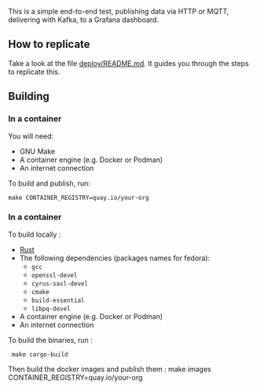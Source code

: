 This is a simple end-to-end test, publishing data via HTTP or MQTT, delivering with Kafka, to a Grafana dashboard.

## How to replicate

Take a look at the file [deploy/README.md](deploy/README.adoc). It guides you through the steps to replicate this.

## Building

### In a container

You will need:

* GNU Make
* A container engine (e.g. Docker or Podman)
* An internet connection

To build and publish, run:

    make CONTAINER_REGISTRY=quay.io/your-org
    
### In a container
To build locally :

* [Rust](https://rustup.rs)
* The following dependencies (packages names for fedora):
  - `gcc`
  - `openssl-devel`
  - `cyrus-sasl-devel`
  - `cmake`
  - `build-essential`
  - `libpq-devel`
* A container engine (e.g. Docker or Podman)
* An internet connection 

To build the binaries, run : 
     
     make cargo-build
     
Then build the docker images and publish them : 
     make images CONTAINER_REGISTRY=quay.io/your-org
